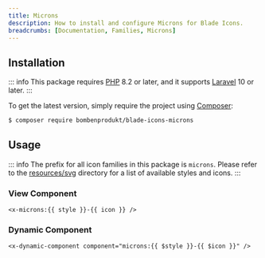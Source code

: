 ```yaml
---
title: Microns
description: How to install and configure Microns for Blade Icons.
breadcrumbs: [Documentation, Families, Microns]
---
```


## Installation

::: info
This package requires [PHP](https://www.php.net/) 8.2 or later, and it supports [Laravel](https://laravel.com/) 10 or later.
:::

To get the latest version, simply require the project using [Composer](https://getcomposer.org/):

```bash
$ composer require bombenprodukt/blade-icons-microns
```

## Usage

::: info
The prefix for all icon families in this package is `microns`. Please refer to the [resources/svg](https://github.com/faustbrian/blade-icons-microns/tree/main/resources/svg) directory for a list of available styles and icons.
:::

### View Component

```blade
<x-microns:{{ style }}-{{ icon }} />
```

### Dynamic Component

```blade
<x-dynamic-component component="microns:{{ $style }}-{{ $icon }}" />
```
